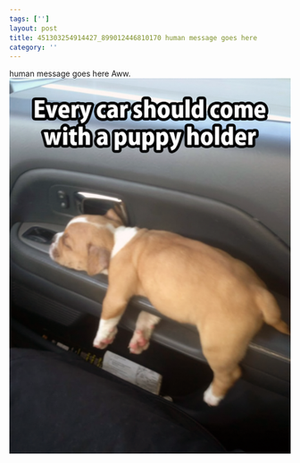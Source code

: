 ```yaml
---
tags: ['']
layout: post
title: 451303254914427_899012446810170 human message goes here
category: ''
---
```

human message goes here
Aww.
![451303254914427_899012446810170](/uploads/2015-1-30-451303254914427_899012446810170-human-message-goes-here.jpg)
